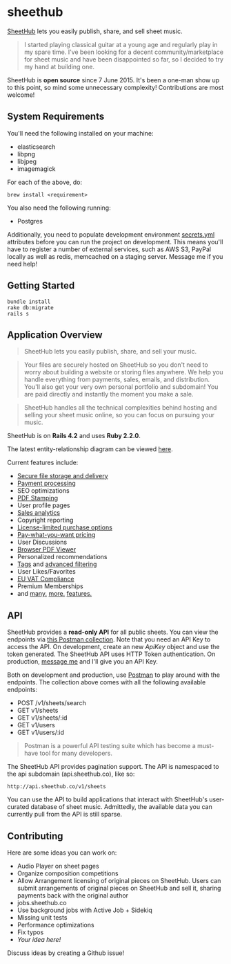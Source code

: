 sheethub
========
[SheetHub](http://sheethub.co) lets you easily publish, share, and sell sheet music.

> I started playing classical guitar at a young age and regularly play in my spare time. I've been looking for a decent community/marketplace for sheet music and have been disappointed so far, so I decided to try my hand at building one.

SheetHub is **open source** since 7 June 2015. It's been a one-man show up to this point, so mind some unnecessary complexity! Contributions are most welcome!

## System Requirements
You'll need the following installed on your machine:

- elasticsearch
- libpng
- libjpeg
- imagemagick

For each of the above, do:

```
brew install <requirement>
```

You also need the following running:

- Postgres

Additionally, you need to populate development environment [secrets.yml](https://github.com/Leventhan/sheethub/blob/master/config/secrets.yml) attributes before you can run the project on development. This means you'll have to register a number of external services, such as AWS S3, PayPal locally as well as redis, memcached on a staging server. Message me if you need help!

## Getting Started

```
bundle install
rake db:migrate
rails s
```

## Application Overview
> SheetHub lets you easily publish, share, and sell your music.

> Your files are securely hosted on SheetHub so you don't need to worry about building a website or storing files anywhere. We help you handle everything from payments, sales, emails, and distribution. You'll also get your very own personal portfolio and subdomain! You are paid directly and instantly the moment you make a sale.

> SheetHub handles all the technical complexities behind hosting and selling your sheet music online, so you can focus on pursuing your music.

SheetHub is on **Rails 4.2** and uses **Ruby 2.2.0**.

The latest entity-relationship diagram can be viewed [here](https://github.com/Leventhan/sheethub/blob/master/erd.pdf).

Current features include:

- [Secure file storage and delivery](http://blog.sheethub.co/post/106303300248/host-multiple-files-on-sheethub)
- [Payment processing](http://sheethub.co/support#payment-flow)
- SEO optimizations
- [PDF Stamping](http://blog.sheethub.co/post/106303315798/protect-your-work-with-pdf-stamping)
- User profile pages
- [Sales analytics](http://blog.sheethub.co/post/107397378618/new-geographic-sales-chart)
- Copyright reporting
- [License-limited purchase options](http://blog.sheethub.co/post/114052450803/new-limited-purchases)
- [Pay-what-you-want pricing](http://blog.sheethub.co/post/106303328028/earn-more-with-pay-what-you-want-pricing)
- User Discussions
- [Browser PDF Viewer](http://blog.sheethub.co/post/115381704368/new-pdf-viewer)
- Personalized recommendations
- [Tags](http://blog.sheethub.co/post/106303181373/describing-your-work-with-tags) and [advanced filtering](http://blog.sheethub.co/post/114032147643/improved-search)
- User Likes/Favorites
- [EU VAT Compliance](http://blog.sheethub.co/post/106770902463/2015-vat-compliance-with-sheethub)
- Premium Memberships
- and [many.](http://blog.sheethub.co/post/113654779988/new-purchase-status-page) [more.](http://blog.sheethub.co/post/114997377358/march-updates) [features.](http://blog.sheethub.co/post/107029226688/introducing-preview-mode)

## API

SheetHub provides a **read-only API** for all public sheets. You can view the endpoints via [this Postman collection](https://www.getpostman.com/collections/d17c3262d1904a279a76). Note that you need an API Key to access the API. On development, create an new *ApiKey* object and use the token generated. The SheetHub API uses HTTP Token authentication. On production, [message me](yosriady@gmail.com) and I'll give you an API Key.

Both on development and production, use [Postman](https://www.getpostman.com/) to play around with the endpoints. The collection above comes with all the following available endpoints:

- POST /v1/sheets/search
- GET v1/sheets
- GET v1/sheets/:id
- GET v1/users
- GET v1/users/:id

> Postman is a powerful API testing suite which has become a must-have tool for many developers.

The SheetHub API provides pagination support. The API is namespaced to the api subdomain (api.sheethub.co), like so:

```
http://api.sheethub.co/v1/sheets
```

You can use the API to build applications that interact with SheetHub's user-curated database of sheet music. Admittedly, the available data you can currently pull from the API is still sparse.

## Contributing

Here are some ideas you can work on:
- Audio Player on sheet pages
- Organize composition competitions
- Allow Arrangement licensing of original pieces on SheetHub. Users can submit arrangements of original pieces on SheetHub and sell it, sharing payments back with the original author
- jobs.sheethub.co
- Use background jobs with Active Job + Sidekiq
- Missing unit tests
- Performance optimizations
- Fix typos
- *Your idea here!*

Discuss ideas by creating a Github issue!
